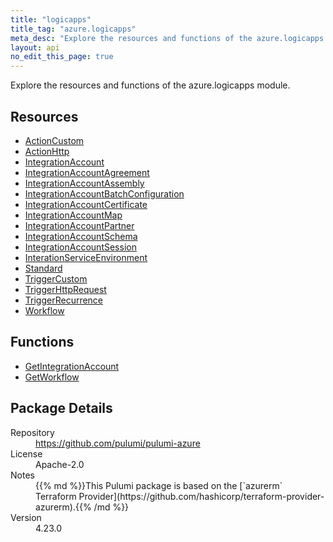 ```yaml
---
title: "logicapps"
title_tag: "azure.logicapps"
meta_desc: "Explore the resources and functions of the azure.logicapps module."
layout: api
no_edit_this_page: true
---
```


<!-- WARNING: this file was generated by Pulumi Docs Generator. -->
<!-- Do not edit by hand unless you're certain you know what you are doing! -->

Explore the resources and functions of the azure.logicapps module.

<h2 id="resources">Resources</h2>
<ul class="api">
    <li><a href="actioncustom" title="ActionCustom"><span class="api-symbol api-symbol--resource"></span>ActionCustom</a></li>
    <li><a href="actionhttp" title="ActionHttp"><span class="api-symbol api-symbol--resource"></span>ActionHttp</a></li>
    <li><a href="integrationaccount" title="IntegrationAccount"><span class="api-symbol api-symbol--resource"></span>IntegrationAccount</a></li>
    <li><a href="integrationaccountagreement" title="IntegrationAccountAgreement"><span class="api-symbol api-symbol--resource"></span>IntegrationAccountAgreement</a></li>
    <li><a href="integrationaccountassembly" title="IntegrationAccountAssembly"><span class="api-symbol api-symbol--resource"></span>IntegrationAccountAssembly</a></li>
    <li><a href="integrationaccountbatchconfiguration" title="IntegrationAccountBatchConfiguration"><span class="api-symbol api-symbol--resource"></span>IntegrationAccountBatchConfiguration</a></li>
    <li><a href="integrationaccountcertificate" title="IntegrationAccountCertificate"><span class="api-symbol api-symbol--resource"></span>IntegrationAccountCertificate</a></li>
    <li><a href="integrationaccountmap" title="IntegrationAccountMap"><span class="api-symbol api-symbol--resource"></span>IntegrationAccountMap</a></li>
    <li><a href="integrationaccountpartner" title="IntegrationAccountPartner"><span class="api-symbol api-symbol--resource"></span>IntegrationAccountPartner</a></li>
    <li><a href="integrationaccountschema" title="IntegrationAccountSchema"><span class="api-symbol api-symbol--resource"></span>IntegrationAccountSchema</a></li>
    <li><a href="integrationaccountsession" title="IntegrationAccountSession"><span class="api-symbol api-symbol--resource"></span>IntegrationAccountSession</a></li>
    <li><a href="interationserviceenvironment" title="InterationServiceEnvironment"><span class="api-symbol api-symbol--resource"></span>InterationServiceEnvironment</a></li>
    <li><a href="standard" title="Standard"><span class="api-symbol api-symbol--resource"></span>Standard</a></li>
    <li><a href="triggercustom" title="TriggerCustom"><span class="api-symbol api-symbol--resource"></span>TriggerCustom</a></li>
    <li><a href="triggerhttprequest" title="TriggerHttpRequest"><span class="api-symbol api-symbol--resource"></span>TriggerHttpRequest</a></li>
    <li><a href="triggerrecurrence" title="TriggerRecurrence"><span class="api-symbol api-symbol--resource"></span>TriggerRecurrence</a></li>
    <li><a href="workflow" title="Workflow"><span class="api-symbol api-symbol--resource"></span>Workflow</a></li>
</ul>

<h2 id="functions">Functions</h2>
<ul class="api">
    <li><a href="getintegrationaccount" title="GetIntegrationAccount"><span class="api-symbol api-symbol--function"></span>GetIntegrationAccount</a></li>
    <li><a href="getworkflow" title="GetWorkflow"><span class="api-symbol api-symbol--function"></span>GetWorkflow</a></li>
</ul>

<h2 id="package-details">Package Details</h2>
<dl class="package-details">
	<dt>Repository</dt>
	<dd><a href="https://github.com/pulumi/pulumi-azure">https://github.com/pulumi/pulumi-azure</a></dd>
	<dt>License</dt>
	<dd>Apache-2.0</dd>
	<dt>Notes</dt>
	<dd>{{% md %}}This Pulumi package is based on the [`azurerm` Terraform Provider](https://github.com/hashicorp/terraform-provider-azurerm).{{% /md %}}</dd>
	<dt>Version</dt>
	<dd>4.23.0</dd>
</dl>

